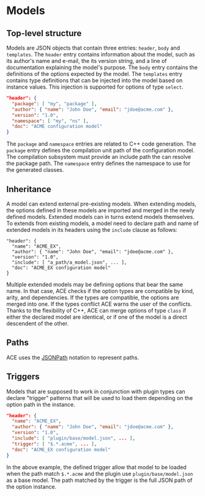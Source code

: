 # Models

## Top-level structure

Models are JSON objects that contain three entries: `header`, `body` and `templates`. The `header` entry contains information about the model, such as its author's name and e-mail, the its version string, and a line of documentation explaining the model's purpose. The `body` entry contains the definitions of the options expected by the model. The `templates` entry contains type definitions that can be injected into the model based on instance values. This injection is supported for options of type `select`.

```json
"header": {
  "package": [ "my", "package" ],
  "author": { "name": "John Doe", "email": "jdoe@acme.com" },
  "version": "1.0",
  "namespace": [ "my", "ns" ],
  "doc": "ACME configuration model"
}
```

The `package` and `namespace` entries are related to C++ code generation. The `package` entry defines the compilation unit path of the configuration model. The compilation subsystem must provide an include path the can resolve the package path. The `namespace` entry defines the namespace to use for the generated classes.

## Inheritance

A model can extend external pre-existing models. When extending models, the options defined in these models are imported and merged in the newly defined models. Extended models can in turns extend models themselves. To extends from existing models, a model need to declare path and name of extended models in its headers using the `include` clause as follows:

    "header": {
      "name": "ACME_EX",
      "author": { "name": "John Doe", "email": "jdoe@acme.com" },
      "version": "1.0",
      "include": [ "a_path/a_model.json", ... ],
      "doc": "ACME_EX configuration model"
    }

Multiple extended models may be defining options that bear the same name. In that case, ACE checks if the option types are compatible by kind, arity, and dependencies. If the types are compatible, the options are merged into one. If the types conflict ACE warns the user of the conflicts. Thanks to the flexibility of C++, ACE can merge options of type `class` if either the declared model are identical, or if one of the model is a direct descendent of the other.

## Paths

ACE uses the [JSONPath](http://goessner.net/articles/JsonPath) notation to represent paths.

## Triggers

Models that are supposed to work in conjunction with plugin types can declare "trigger" patterns that will be used to load them depending on the option path in the instance.

```json
"header": {
  "name": "ACME_EX",
  "author": { "name": "John Doe", "email": "jdoe@acme.com" },
  "version": "1.0",
  "include": [ "plugin/base/model.json", ... ],
  "trigger": [ "$.*.acme", ... ],
  "doc": "ACME_EX configuration model"
}
```

In the above example, the defined trigger allow that model to be loaded when the path match `$.*.acme` and the plugin use `plugin/base/model.json` as a base model. The path matched by the trigger is the full JSON path of the option instance.

